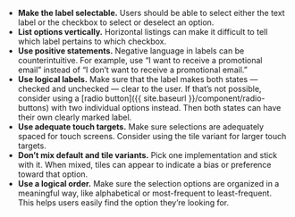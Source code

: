 - **Make the label selectable.** Users should be able to select either the text label or the checkbox to select or deselect an option.
- **List options vertically.** Horizontal listings can make it difficult to tell which label pertains to which checkbox.
- **Use positive statements.** Negative language in labels can be counterintuitive. For example, use “I want to receive a promotional email” instead of “I don’t want to receive a promotional email.”
- **Use logical labels.** Make sure that the label makes both states — checked and unchecked — clear to the user. If that’s not possible, consider using a [radio button]({{ site.baseurl }}/component/radio-buttons) with two individual options instead. Then both states can have their own clearly marked label.
- **Use adequate touch targets.** Make sure selections are adequately spaced for touch screens. Consider using the tile variant for larger touch targets.
- **Don’t mix default and tile variants.** Pick one implementation and stick with it. When mixed, tiles can appear to indicate a bias or preference toward that option.
- **Use a logical order.** Make sure the selection options are organized in a meaningful way, like alphabetical or most-frequent to least-frequent. This helps users easily find the option they’re looking for.